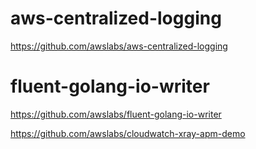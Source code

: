 # aws-centralized-logging

https://github.com/awslabs/aws-centralized-logging


# fluent-golang-io-writer
https://github.com/awslabs/fluent-golang-io-writer


https://github.com/awslabs/cloudwatch-xray-apm-demo
